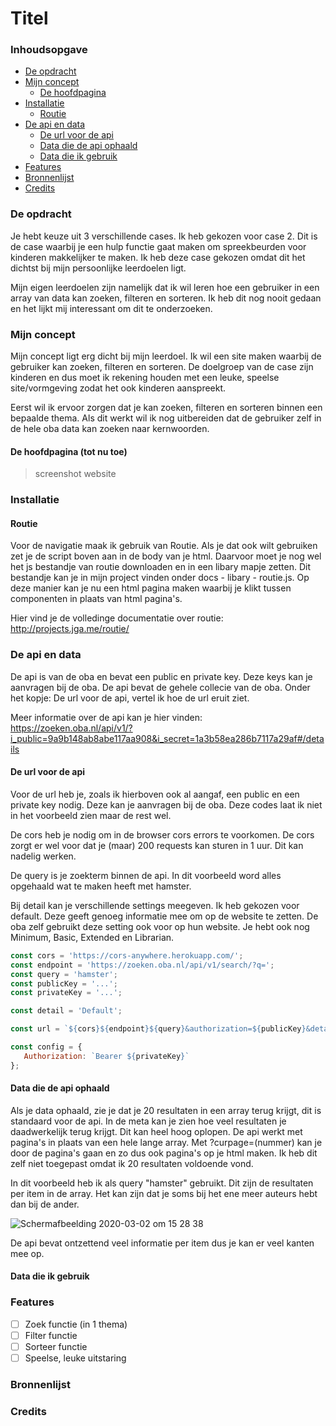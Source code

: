 # Titel

### Inhoudsopgave
* [De opdracht](#De-opdracht)
* [Mijn concept](#Mijn-concept)
   * [De hoofdpagina](#De-hoofdpagina-(tot-nu-toe))
* [Installatie](#Installatie)
   * [Routie](#Routie)
* [De api en data](#De-api-en-data)
   * [De url voor de api](#De-url-voor-de-api)
   * [Data die de api ophaald](#Data-die-de-api-ophaald)
   * [Data die ik gebruik](#Data-die-ik-gebruik)
* [Features](#Features)
* [Bronnenlijst](#Bronnenlijst)
* [Credits](#Credits)

### De opdracht 
Je hebt keuze uit 3 verschillende cases. Ik heb gekozen voor case 2. Dit is de case waarbij je een hulp functie gaat maken om spreekbeurden voor kinderen makkelijker te maken. Ik heb deze case gekozen omdat dit het dichtst bij mijn persoonlijke leerdoelen ligt. 

Mijn eigen leerdoelen zijn namelijk dat ik wil leren hoe een gebruiker in een array van data kan zoeken, filteren en sorteren. Ik heb dit nog nooit gedaan en het lijkt mij interessant om dit te onderzoeken. 

### Mijn concept
Mijn concept ligt erg dicht bij mijn leerdoel. Ik wil een site maken waarbij de gebruiker kan zoeken, filteren en sorteren. De doelgroep van de case zijn kinderen en dus moet ik rekening houden met een leuke, speelse site/vormgeving zodat het ook kinderen aanspreekt. 

Eerst wil ik ervoor zorgen dat je kan zoeken, filteren en sorteren binnen een bepaalde thema. Als dit werkt wil ik nog uitbereiden dat de gebruiker zelf in de hele oba data kan zoeken naar kernwoorden. 

#### De hoofdpagina (tot nu toe)
> screenshot website

### Installatie

#### Routie 
Voor de navigatie maak ik gebruik van Routie. Als je dat ook wilt gebruiken zet je de script boven aan in de body van je html. Daarvoor moet je nog wel het js bestandje van routie downloaden en in een libary mapje zetten. Dit bestandje kan je in mijn project vinden onder docs - libary - routie.js. Op deze manier kan je nu een html pagina maken waarbij je klikt tussen componenten in plaats van html pagina's. 

Hier vind je de volledinge documentatie over routie: http://projects.jga.me/routie/

### De api en data
De api is van de oba en bevat een public en private key. Deze keys kan je aanvragen bij de oba. De api bevat de gehele collecie van de oba. Onder het kopje: De url voor de api, vertel ik hoe de url eruit ziet. 

Meer informatie over de api kan je hier vinden: https://zoeken.oba.nl/api/v1/?i_public=9a9b148ab8abe117aa908&i_secret=1a3b58ea286b7117a29af#/details

#### De url voor de api 
Voor de url heb je, zoals ik hierboven ook al aangaf, een public en een private key nodig. Deze kan je aanvragen bij de oba. Deze codes laat ik niet in het voorbeeld zien maar de rest wel. 

De cors heb je nodig om in de browser cors errors te voorkomen. De cors zorgt er wel voor dat je (maar) 200 requests kan sturen in 1 uur. Dit kan nadelig werken. 

De query is je zoekterm binnen de api. In dit voorbeeld word alles opgehaald wat te maken heeft met hamster.

Bij detail kan je verschillende settings meegeven. Ik heb gekozen voor default. Deze geeft genoeg informatie mee om op de website te zetten. De oba zelf gebruikt deze setting ook voor op hun website. Je hebt ook nog Minimum, Basic, Extended en Librarian. 

```js
const cors = 'https://cors-anywhere.herokuapp.com/';
const endpoint = 'https://zoeken.oba.nl/api/v1/search/?q=';
const query = 'hamster';
const publicKey = '...';
const privateKey = '...';

const detail = 'Default';

const url = `${cors}${endpoint}${query}&authorization=${publicKey}&detaillevel=${detail}&output=json`;

const config = {
   Authorization: `Bearer ${privateKey}`
};
```

#### Data die de api ophaald 
Als je data ophaald, zie je dat je 20 resultaten in een array terug krijgt, dit is standaard voor de api. In de meta kan je zien hoe veel resultaten je daadwerkelijk terug krijgt. Dit kan heel hoog oplopen. De api werkt met pagina's in plaats van een hele lange array. 
Met ?curpage=(nummer) kan je door de pagina's gaan en zo dus ook pagina's op je html maken. Ik heb dit zelf niet toegepast omdat ik 20 resultaten voldoende vond.

In dit voorbeeld heb ik als query "hamster" gebruikt. Dit zijn de resultaten per item in de array. Het kan zijn dat je soms bij het ene meer auteurs hebt dan bij de ander. 

![Schermafbeelding 2020-03-02 om 15 28 38](https://user-images.githubusercontent.com/45541885/75685331-b505da00-5c9a-11ea-9550-dabcadea8ae3.png)

De api bevat ontzettend veel informatie per item dus je kan er veel kanten mee op. 

#### Data die ik gebruik


### Features
- [ ] Zoek functie (in 1 thema)
- [ ] Filter functie
- [ ] Sorteer functie
- [ ] Speelse, leuke uitstaring
 
### Bronnenlijst

### Credits
